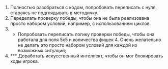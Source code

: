 1. Полностью разобраться с кодом, попробовать переписать с нуля, стараясь не подглядывать в
   методичку.
2. Переделать проверку победы, чтобы она не была реализована просто набором условий,
   например, с использованием циклов.
3. * Попробовать переписать логику проверки победы, чтобы она работала для поля 5х5 и
     количества фишек 4. Очень желательно не делать это просто набором условий для каждой из
     возможных ситуаций;
4. *** Доработать искусственный интеллект, чтобы он мог блокировать ходы игрока.